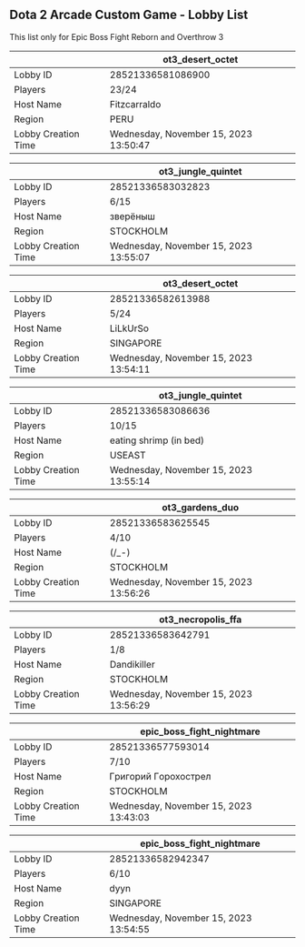 ## Dota 2 Arcade Custom Game - Lobby List

This list only for Epic Boss Fight Reborn and Overthrow 3

|  | ot3_desert_octet |
| ------ | ------ |
| Lobby ID | 28521336581086900 |
| Players | 23/24 |
| Host Name | Fitzcarraldo |
| Region | PERU |
| Lobby Creation Time | Wednesday, November 15, 2023 13:50:47 |


|  | ot3_jungle_quintet |
| ------ | ------ |
| Lobby ID | 28521336583032823 |
| Players | 6/15 |
| Host Name | зверёныш |
| Region | STOCKHOLM |
| Lobby Creation Time | Wednesday, November 15, 2023 13:55:07 |


|  | ot3_desert_octet |
| ------ | ------ |
| Lobby ID | 28521336582613988 |
| Players | 5/24 |
| Host Name | LiLkUrSo |
| Region | SINGAPORE |
| Lobby Creation Time | Wednesday, November 15, 2023 13:54:11 |


|  | ot3_jungle_quintet |
| ------ | ------ |
| Lobby ID | 28521336583086636 |
| Players | 10/15 |
| Host Name | eating shrimp (in bed) |
| Region | USEAST |
| Lobby Creation Time | Wednesday, November 15, 2023 13:55:14 |


|  | ot3_gardens_duo |
| ------ | ------ |
| Lobby ID | 28521336583625545 |
| Players | 4/10 |
| Host Name | (/_-) |
| Region | STOCKHOLM |
| Lobby Creation Time | Wednesday, November 15, 2023 13:56:26 |


|  | ot3_necropolis_ffa |
| ------ | ------ |
| Lobby ID | 28521336583642791 |
| Players | 1/8 |
| Host Name | Dandikiller |
| Region | STOCKHOLM |
| Lobby Creation Time | Wednesday, November 15, 2023 13:56:29 |


|  | epic_boss_fight_nightmare |
| ------ | ------ |
| Lobby ID | 28521336577593014 |
| Players | 7/10 |
| Host Name | Гpигopий Гopoxocтpeл |
| Region | STOCKHOLM |
| Lobby Creation Time | Wednesday, November 15, 2023 13:43:03 |


|  | epic_boss_fight_nightmare |
| ------ | ------ |
| Lobby ID | 28521336582942347 |
| Players | 6/10 |
| Host Name | dyyn |
| Region | SINGAPORE |
| Lobby Creation Time | Wednesday, November 15, 2023 13:54:55 |



